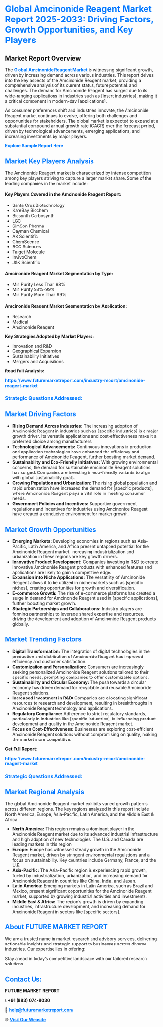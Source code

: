 <h1 style="color: #007BFF;">Global Amcinonide Reagent Market Report 2025-2033: Driving Factors, Growth Opportunities, and Key Players</h1>

<section id="overview">
<h2>Market Report Overview</h2>
<p>The <a href="https://www.futuremarketreport.com/industry-report/amcinonide-reagent-market" style="color: #007BFF; text-decoration: none;"><strong>Global Amcinonide Reagent Market</strong></a> is witnessing significant growth, driven by increasing demand across various industries. This report delves into the key aspects of the Amcinonide Reagent market, providing a comprehensive analysis of its current status, future potential, and challenges. The demand for Amcinonide Reagent has surged due to its wide-ranging applications in industries such as [insert industries], making it a critical component in modern-day [applications].</p>
<p>As consumer preferences shift and industries innovate, the Amcinonide Reagent market continues to evolve, offering both challenges and opportunities for stakeholders. The global market is expected to expand at a substantial compound annual growth rate (CAGR) over the forecast period, driven by technological advancements, emerging applications, and increasing investments by major players.</p>
</section>

<section id="overview">
<p><a href="https://www.futuremarketreport.com/request-sample/reportId=120350" style="color: #007BFF; text-decoration: none;"><strong>Explore Sample Report Here</strong></a></p>
</section>

<section id="key-players">
<h2 style="color: #007BFF;">Market Key Players Analysis</h2>
<p>The Amcinonide Reagent market is characterized by intense competition among key players striving to capture a larger market share. Some of the leading companies in the market include:</p>
<h4>Key Players Covered in the Amcinonide Reagent Report:</h4>
<ul><li>Santa Cruz Biotechnology</li><li>KareBay Biochem</li><li>Biosynth Carbosynth</li><li>LGC</li><li>SimSon Pharma</li><li>Cayman Chemical</li><li>AK Scientific</li><li>ChemScence</li><li>BOC Sciences</li><li>Target Molecule</li><li>InvivoChem</li><li>J&amp;K Scientific</li></ul>
<h4>Amcinonide Reagent Market Segmentation by Type:</h4>
<ul><li>Min Purity Less Than 98%</li><li>Min Purity 98%-99%</li><li>Min Purity More Than 99%</li></ul>

<h4>Amcinonide Reagent Market Segmentation by Application:</h4>
<ul><li>Research</li><li>Medical</li><li>Amcinonide Reagent</li></ul>
<p><strong>Key Strategies Adopted by Market Players:</strong></p>
<ul>
<li>Innovation and R&D</li>
<li>Geographical Expansion</li>
<li>Sustainability Initiatives</li>
<li>Mergers and Acquisitions</li>
</ul>
</section>

<section>
<p><strong>Read Full Analysis: </strong></p><a href="https://www.futuremarketreport.com/industry-report/amcinonide-reagent-market" style="color: #007BFF; text-decoration: none;"><strong>https://www.futuremarketreport.com/industry-report/amcinonide-reagent-market</strong></a>
<h3 style="color: #007BFF;">Strategic Questions Addressed:</h3>
</section>

<section id="driving-factors">
<h2 style="color: #007BFF;">Market Driving Factors</h2>
<ul>
<li><strong>Rising Demand Across Industries:</strong> The increasing adoption of Amcinonide Reagent in industries such as [specific industries] is a major growth driver. Its versatile applications and cost-effectiveness make it a preferred choice among manufacturers.</li>
<li><strong>Technological Advancements:</strong> Continuous innovations in production and application technologies have enhanced the efficiency and performance of Amcinonide Reagent, further boosting market demand.</li>
<li><strong>Sustainability and Eco-Friendly Initiatives:</strong> With growing environmental concerns, the demand for sustainable Amcinonide Reagent solutions has surged. Companies are investing in eco-friendly variants to align with global sustainability goals.</li>
<li><strong>Growing Population and Urbanization:</strong> The rising global population and rapid urbanization have increased the demand for [specific products], where Amcinonide Reagent plays a vital role in meeting consumer needs.</li>
<li><strong>Government Policies and Incentives:</strong> Supportive government regulations and incentives for industries using Amcinonide Reagent have created a conducive environment for market growth.</li>
</ul>
</section>

<section id="growth-opportunities">
<h2 style="color: #007BFF;">Market Growth Opportunities</h2>
<ul>
<li><strong>Emerging Markets:</strong> Developing economies in regions such as Asia-Pacific, Latin America, and Africa present untapped potential for the Amcinonide Reagent market. Increasing industrialization and urbanization in these regions are key growth drivers.</li>
<li><strong>Innovative Product Development:</strong> Companies investing in R&D to create innovative Amcinonide Reagent products with enhanced features and applications are likely to gain a competitive edge.</li>
<li><strong>Expansion into Niche Applications:</strong> The versatility of Amcinonide Reagent allows it to be utilized in niche markets such as [specific niches], creating opportunities for growth and diversification.</li>
<li><strong>E-commerce Growth:</strong> The rise of e-commerce platforms has created a surge in demand for Amcinonide Reagent used in [specific applications], further boosting market growth.</li>
<li><strong>Strategic Partnerships and Collaborations:</strong> Industry players are forming partnerships to leverage shared expertise and resources, driving the development and adoption of Amcinonide Reagent products globally.</li>
</ul>
</section>

<section id="trending-factors">
<h2 style="color: #007BFF;">Market Trending Factors</h2>
<ul>
<li><strong>Digital Transformation:</strong> The integration of digital technologies in the production and distribution of Amcinonide Reagent has improved efficiency and customer satisfaction.</li>
<li><strong>Customization and Personalization:</strong> Consumers are increasingly seeking personalized Amcinonide Reagent solutions tailored to their specific needs, prompting companies to offer customizable options.</li>
<li><strong>Sustainability and Circular Economy:</strong> The push towards a circular economy has driven demand for recyclable and reusable Amcinonide Reagent solutions.</li>
<li><strong>Increased Investment in R&D:</strong> Companies are allocating significant resources to research and development, resulting in breakthroughs in Amcinonide Reagent technology and applications.</li>
<li><strong>Regulatory Compliance:</strong> Adherence to strict regulatory standards, particularly in industries like [specific industries], is influencing product development and quality in the Amcinonide Reagent market.</li>
<li><strong>Focus on Cost-Effectiveness:</strong> Businesses are exploring cost-efficient Amcinonide Reagent solutions without compromising on quality, making the market more competitive.</li>
</ul>
</section>

<section>
<p><strong>Get Full Report: </strong></p><a href="https://www.futuremarketreport.com/industry-report/amcinonide-reagent-market" style="color: #007BFF; text-decoration: none;"><strong>https://www.futuremarketreport.com/industry-report/amcinonide-reagent-market</strong></a>
<h3 style="color: #007BFF;">Strategic Questions Addressed:</h3>
</section>


<section id="regional-analysis">
<h2 style="color: #007BFF;">Market Regional Analysis</h2>
<p>The global Amcinonide Reagent market exhibits varied growth patterns across different regions. The key regions analyzed in this report include North America, Europe, Asia-Pacific, Latin America, and the Middle East & Africa:</p>
<ul>
<li><strong>North America:</strong> This region remains a dominant player in the Amcinonide Reagent market due to its advanced industrial infrastructure and high adoption of new technologies. The U.S. and Canada are leading markets in this region.</li>
<li><strong>Europe:</strong> Europe has witnessed steady growth in the Amcinonide Reagent market, driven by stringent environmental regulations and a focus on sustainability. Key countries include Germany, France, and the U.K.</li>
<li><strong>Asia-Pacific:</strong> The Asia-Pacific region is experiencing rapid growth, fueled by industrialization, urbanization, and increasing demand for Amcinonide Reagent in countries like China, India, and Japan.</li>
<li><strong>Latin America:</strong> Emerging markets in Latin America, such as Brazil and Mexico, present significant opportunities for the Amcinonide Reagent market, supported by growing industrial activities and investments.</li>
<li><strong>Middle East & Africa:</strong> The region’s growth is driven by expanding industries, infrastructure development, and increasing demand for Amcinonide Reagent in sectors like [specific sectors].</li>
</ul>
</section>

<footer>
<h2 style="color: #007BFF;">About FUTURE MARKET REPORT</h2>
<p>We are a trusted name in market research and advisory services, delivering actionable insights and strategic support to businesses across diverse industries. Our expertise lies in offering:</p>

<p>Stay ahead in today’s competitive landscape with our tailored research solutions.</p>

<h2 style="color: #007BFF;">Contact Us:</h2>
<p><strong>FUTURE MARKET REPORT</strong></p>
<p>📞 <strong>+91 (883) 074-8030</strong></p>
<p>📧 <strong><a href="mailto:help@futuremarketreport.com" style="color: #007BFF;">help@futuremarketreport.com</a></strong></p>
<p>🌐 <strong><a href="https://www.futuremarketreport.com/" style="color: #007BFF;">Visit Our Website</a></strong></p>
</footer>